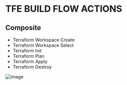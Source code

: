# TFE BUILD FLOW ACTIONS

## Composite
- Terraform Workspace Create
- Terraform Workspace Select
- Terraform Init
- Terraform Plan
- Terraform Apply
- Terraform Destroy

![image](https://user-images.githubusercontent.com/76629897/205078962-f4453a5d-d936-4323-8fa4-b81b7e651c9e.png)

